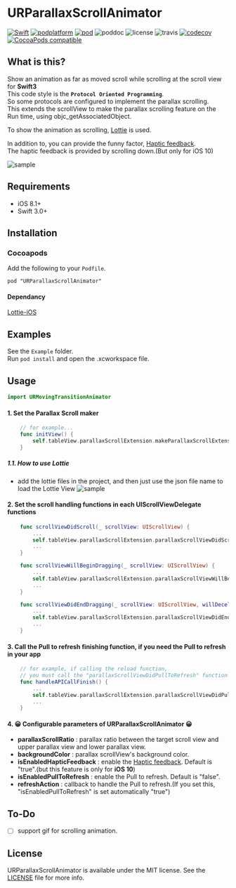 # URParallaxScrollAnimator

 [![Swift](https://img.shields.io/badge/Swift-3.0%2B-orange.svg)](https://swift.org) [![podplatform](https://cocoapod-badges.herokuapp.com/p/URParallaxScrollAnimator/badge.png)](https://cocoapod-badges.herokuapp.com/p/URParallaxScrollAnimator/badge.png) [![pod](https://cocoapod-badges.herokuapp.com/v/URParallaxScrollAnimator/badge.png)](https://cocoapods.org/pods/URParallaxScrollAnimator) ![poddoc](https://img.shields.io/cocoapods/metrics/doc-percent/URParallaxScrollAnimator.svg) ![license](https://cocoapod-badges.herokuapp.com/l/URParallaxScrollAnimator/badge.png) ![travis](https://travis-ci.org/jegumhon/URParallaxScrollAnimator.svg?branch=master) [![codecov](https://codecov.io/gh/jegumhon/URParallaxScrollAnimator/branch/master/graph/badge.svg)](https://codecov.io/gh/jegumhon/URParallaxScrollAnimator) [![CocoaPods compatible](https://img.shields.io/badge/CocoaPods-compatible-4BC51D.svg?style=flat)](https://github.com/CocoaPods/CocoaPods)

## What is this?
Show an animation as far as moved scroll while scrolling at the scroll view for **Swift3**  
This code style is the **`Protocol Oriented Programming`**.  
So some protocols are configured to implement the parallax scrolling.  
This extends the scrollView to make the parallax scrolling feature on the Run time, using objc_getAssociatedObject.

To show the animation as scrolling, [Lottie](http://airbnb.design/lottie/) is used.

In addition to, you can provide the funny factor, [Haptic feedback](https://developer.apple.com/ios/human-interface-guidelines/interaction/feedback/).  
The haptic feedback is provided by scrolling down.(But only for iOS 10)

![sample](https://github.com/jegumhon/URParallaxScrollAnimator/blob/master/Resources/parallaxScrolling+PullToRefresh1.gif?raw=true)

## Requirements

* iOS 8.1+
* Swift 3.0+

## Installation

### Cocoapods

Add the following to your `Podfile`.

    pod "URParallaxScrollAnimator"
    
#### Dependancy

[Lottie-iOS](https://github.com/airbnb/lottie-ios)

## Examples

See the `Example` folder.  
Run `pod install` and open the .xcworkspace file.

## Usage

```swift
import URMovingTransitionAnimator
```

#### 1. Set the Parallax Scroll maker
```swift
    // for example...
    func initView() {
        self.tableView.parallaxScrollExtension.makeParallaxScrollExtensionConfiguration(upperImage: #imageLiteral(resourceName: "cloud_by_ur2"), lowerImage: #imageLiteral(resourceName: "mountain_by_ur2"), lowerLottieData: nil)
    }
```

##### 1.1. How to use Lottie
* add the lottie files in the project, and then just use the json file name to load the Lottie View
![sample](https://github.com/jegumhon/URParallaxScrollAnimator/blob/master/Resources/project_setting.png?raw=true)

#### 2. Set the scroll handling functions in each UIScrollViewDelegate functions
```swift
    func scrollViewDidScroll(_ scrollView: UIScrollView) {
        ...
        self.tableView.parallaxScrollExtension.parallaxScrollViewDidScroll(scrollView)
        ...
    }

    func scrollViewWillBeginDragging(_ scrollView: UIScrollView) {
        ...
        self.tableView.parallaxScrollExtension.parallaxScrollViewWillBeginDragging(scrollView)
        ...
    }

    func scrollViewDidEndDragging(_ scrollView: UIScrollView, willDecelerate decelerate: Bool) {
        ...
        self.tableView.parallaxScrollExtension.parallaxScrollViewDidEndDragging(scrollView)
        ...
    }
```

#### 3. Call the Pull to refresh finishing function, if you need the Pull to refresh in your app
```swift
    // for example, if calling the reload function, 
    // you must call the "parallaxScrollViewDidPullToRefresh" function just after reloading
    func handleAPICallFinish() {
        ...
        self.tableView.parallaxScrollExtension.parallaxScrollViewDidPullToRefresh()
        ...
    }
```

#### 4. 😀 Configurable parameters of URParallaxScrollAnimator 😀
* **parallaxScrollRatio** : parallax ratio between the target scroll view and upper parallax view and lower parallax view.
* **backgroundColor** : parallax scrollView's background color.
* **isEnabledHapticFeedback** : enable the [Haptic feedback](https://developer.apple.com/ios/human-interface-guidelines/interaction/feedback/). Default is "true".(but this feature is only for **iOS 10**)
* **isEnabledPullToRefresh** : enable the Pull to refresh. Default is "false".
* **refreshAction** : callback to handle the Pull to refresh.(If you set this, "isEnabledPullToRefresh" is set automatically "true")

## To-Do

- [ ] support gif for scrolling animation.

## License

URParallaxScrollAnimator is available under the MIT license. See the [LICENSE](LICENSE) file for more info.
